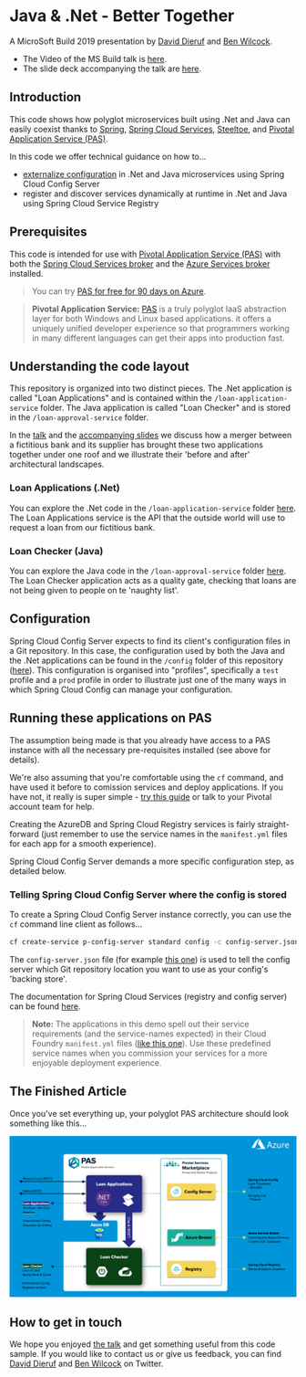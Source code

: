 # Java & .Net - Better Together

A MicroSoft Build 2019 presentation by [David Dieruf][14] and [Ben Wilcock][15].

* The Video of the MS Build talk is [here][5].
* The slide deck accompanying the talk are [here][13].

## Introduction

This code shows how polyglot microservices built using .Net and Java can easily coexist thanks to [Spring][17], [Spring Cloud Services][10], [Steeltoe][11], and [Pivotal Application Service (PAS)][7].

In this code we offer technical guidance on how to...

* [externalize configuration][18] in .Net and Java microservices using Spring Cloud Config Server
* register and discover services dynamically at runtime in .Net and Java using Spring Cloud Service Registry

## Prerequisites

This code is intended for use with [Pivotal Application Service (PAS)][7] with both the [Spring Cloud Services broker][10] and the [Azure Services broker][8] installed. 

> You can try [PAS for free for 90 days on Azure][9].

> **Pivotal Application Service:** [PAS][7] is a truly polyglot IaaS abstraction layer for both Windows and Linux based applications. it offers a uniquely unified developer experience so that programmers working in many different languages can get their apps into production fast.

## Understanding the code layout

This repository is organized into two distinct pieces. The .Net application is called "Loan Applications" and is contained within the `/loan-application-service` folder. The Java application is called "Loan Checker" and is stored in the `/loan-approval-service` folder.

In the [talk][5] and the [accompanying slides][13] we discuss how a merger between a fictitious bank and its supplier has brought these two applications together under one roof and we illustrate their 'before and after' architectural landscapes.

### Loan Applications (.Net)

You can explore the .Net code in the `/loan-application-service` folder [here][1]. The Loan Applications service is the API that the outside world will use to request a loan from our fictitious bank.

### Loan Checker (Java)

You can explore the Java code in the `/loan-approval-service` folder [here][2]. The Loan Checker application acts as a quality gate, checking that loans are not being given to people on te 'naughty list'.

## Configuration

Spring Cloud Config Server expects to find its client's configuration files in a Git repository. In this case, the configuration used by both the Java and the .Net applications can be found in the `/config` folder of this repository ([here][3]). This configuration is organised into "profiles", specifically a `test` profile and a `prod` profile in order to illustrate just one of the many ways in which Spring Cloud Config can manage your configuration.

## Running these applications on PAS

The assumption being made is that you already have access to a PAS instance with all the necessary pre-requisites installed (see above for details). 

We're also assuming that you're comfortable using the `cf` command, and have used it before to comission services and deploy applications. If you have not, it really is super simple - [try this guide][12] or talk to your Pivotal account team for help.

Creating the AzureDB and Spring Cloud Registry services is fairly straight-forward (just remember to use the service names in the `manifest.yml` files for each app for a smooth experience). 

Spring Cloud Config Server demands a more specific configuration step, as detailed below.

### Telling Spring Cloud Config Server where the config is stored

To create a Spring Cloud Config Server instance correctly, you can use the `cf` command line client as follows...

```bash
cf create-service p-config-server standard config -c config-server.json
```

The `config-server.json` file (for example [this one][4]) is used to tell the config server which Git repository location you want to use as your config's 'backing store'. 

The documentation for Spring Cloud Services (registry and config server) can be found [here][16].

> **Note:** The applications in this demo spell out their service requirements (and the service-names expected) in their Cloud Foundry `manifest.yml` files ([like this one][6]). Use these predefined service names when you commission your services for a more enjoyable deployment experience.

## The Finished Article

Once you've set everything up, your polyglot PAS architecture should look something like this...

![alt text](/images/after.png)

## How to get in touch

We hope you enjoyed [the talk][5] and get something useful from this code sample. If you would like to contact us or give us feedback, you can find [David Dieruf][14] and [Ben Wilcock][15] on Twitter.

[1]: /loan-application-service
[2]: /loan-approval-service
[3]: /config
[4]: /config/test/config-server.json
[5]: https://mybuild.techcommunity.microsoft.com/sessions/77161
[6]: /loan-approval-service/test-manifest.yml
[7]: https://pivotal.io/platform/pivotal-application-service
[8]: https://pivotal.io/platform/services-marketplace/data-management/microsoft-azure
[9]: https://azuremarketplace.microsoft.com/en-us/marketplace/apps/pivotal.pivotal-cloud-foundry?tab=PlansAndPrice
[10]: https://pivotal.io/platform/services-marketplace/microservices-management/spring-cloud-services
[11]: https://pivotal.io/platform/services-marketplace/microservices-management/steeltoe
[12]: https://pivotal.io/platform/pcf-tutorials/getting-started-with-pivotal-cloud-foundry
[13]: https://www.slideshare.net/BenWilcock1/java-and-net-together-at-scale-microservices-architecture
[14]: https://twitter.com/DierufDavid
[15]: https://twitter.com/benbravo73
[16]: https://docs.pivotal.io/spring-cloud-services/2-0/common/index.html
[17]: https://spring.io
[18]: https://12factor.net/config